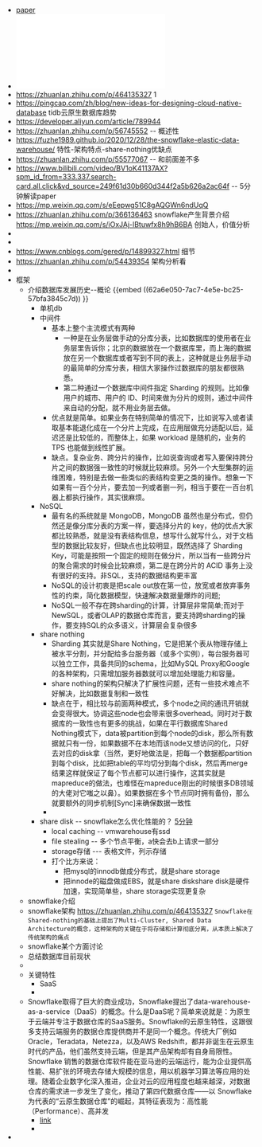 - [paper](https://dl.acm.org/doi/pdf/10.1145/2882903.2903741)
- ![The Snowflake Elastic Data Warehouse.pdf](../assets/The_Snowflake_Elastic_Data_Warehouse_1655113824281_0.pdf)
- https://zhuanlan.zhihu.com/p/464135327 <span  class='alg-4stars'>1</span>
- https://pingcap.com/zh/blog/new-ideas-for-designing-cloud-native-database tidb云原生数据库趋势
- https://developer.aliyun.com/article/789944
- https://zhuanlan.zhihu.com/p/56745552  -- 概述性
- https://fuzhe1989.github.io/2020/12/28/the-snowflake-elastic-data-warehouse/  特性-架构特点-share-nothing优缺点
- https://zhuanlan.zhihu.com/p/55577067 -- 和前面差不多
- https://www.bilibili.com/video/BV1oK41137AX?spm_id_from=333.337.search-card.all.click&vd_source=249f61d30b660d344f2a5b626a2ac64f -- 5分钟解读paper
- https://mp.weixin.qq.com/s/eEepwg51C8gAQGWn6ndUqQ
- https://zhuanlan.zhihu.com/p/366136463  snowflake产生背景介绍  https://mp.weixin.qq.com/s/iOxJAj-lBtuwfx8h9hB6BA  创始人，价值分析
-
-
- https://www.cnblogs.com/gered/p/14899327.html 细节
- https://zhuanlan.zhihu.com/p/54439354 架构分析看
-
- 框架
	- 介绍数据库发展历史--概论 {{embed ((62a6e050-7ac7-4e5e-bc25-57bfa3845c7d)) }}
		- 单机db
		- 中间件
			- 基本上整个主流模式有两种
				- 一种是在业务层做手动的分库分表，比如数据库的使用者在业务层里告诉你；北京的数据放在一个数据库里，而上海的数据放在另一个数据库或者写到不同的表上，这种就是业务层手动的最简单的分库分表，相信大家操作过数据库的朋友都很熟悉。
				- 第二种通过一个数据库中间件指定 Sharding 的规则。比如像用户的城市、用户的 ID、时间来做为分片的规则，通过中间件来自动的分配，就不用业务层去做。
			- 优点就是简单。如果业务在特别简单的情况下，比如说写入或者读取基本能退化成在一个分片上完成，在应用层做充分适配以后，延迟还是比较低的，而整体上，如果 workload 是随机的，业务的 TPS 也能做到线性扩展。
			- 缺点。复杂业务、跨分片的操作，比如说查询或者写入要保持跨分片之间的数据强一致性的时候就比较麻烦。另外一个大型集群的运维困难，特别是去做一些类似的表结构变更之类的操作。想象一下如果有一百个分片，要去加一列或者删一列，相当于要在一百台机器上都执行操作，其实很麻烦。
		- NoSQL
			- 最有名的系统就是 MongoDB，MongoDB 虽然也是分布式，但仍然还是像分库分表的方案一样，要选择分片的 key，他的优点大家都比较熟悉，就是没有表结构信息，想写什么就写什么，对于文档型的数据比较友好，但缺点也比较明显，既然选择了 Sharding Key，可能是按照一个固定的规则在做分片，所以当有一些跨分片的聚合需求的时候会比较麻烦，第二是在跨分片的 ACID 事务上没有很好的支持。非SQL，支持的数据结构更丰富
			- NoSQL的设计初衷是把scale out放在第一位，放宽或者放弃事务性的约束，简化数据模型，快速解决数据量爆炸的问题;
			- NoSQL一般不存在跨sharding的计算，计算层非常简单;而对于NewSQL，或者OLAP的数据仓库而言，要支持跨sharding的操作，要支持SQL的众多语义，计算层会复杂很多
		- share nothing
			- Sharding 其实就是Share Nothing，它是把某个表从物理存储上被水平分割，并分配给多台服务器（或多个实例），每台服务器可以独立工作，具备共同的schema，比如MySQL Proxy和Google的各种架构，只需增加服务器数就可以增加处理能力和容量。
			- share nothing的架构只解决了扩展性问题，还有一些技术难点不好解决，比如数据复制和一致性
			- 缺点在于，相比较与前面两种模式，多个node之间的通讯开销就会变得很大。协调这些node也会带来很多overhead。同时对于数据库的一致性也有更多的挑战，如果在平行数据库Shared Nothing模式下，data被partition到每个node的disk，那么所有数据就只有一份，如果数据不在本地而该node又想访问的化，只好去对应的disk拿（当然，更好地做法是，把每一个数据都partition到每个disk，比如把table的平均切分到每个disk，然后再merge结果这样就保证了每个节点都可以进行操作，这其实就是mapreduce的做法，也难怪在mapreduce刚出的时候很多DB领域的大佬对它嗤之以鼻）。如果数据在多个节点同时拥有备份，那么就要额外的同步机制[Sync]来确保数据一致性
			-
		- share disk  --  snowflake怎么优化性能的？ [5分钟](https://www.bilibili.com/video/BV1oK41137AX?spm_id_from=333.337.search-card.all.click&vd_source=249f61d30b660d344f2a5b626a2ac64f)
			- local caching   -- vmwarehouse有ssd
			- file stealing  -- 多个节点平衡，a快会去b上请求一部分
			- storage存储  ---  表格文件，列示存储
			- 打个比方来说：
				- 把mysql的innodb做成分布式，就是share storage
				- 把innode的磁盘做成EBS，就是share diskshare disk是硬件加速，实现简单些，share storage实现更复杂
	- snowflake介绍
	- snowflake架构 https://zhuanlan.zhihu.com/p/464135327  ``Snowflake在Shared-nothing的基础上提出了Multi-Cluster, Shared Data Architecture的概念，这种架构的关键在于将存储和计算彻底分离，从本质上解决了传统架构的痛点``
	- snowflake某个方面讨论
	- 总结数据库目前现状
	-
	- 关键特性
		- SaaS
		-
	- Snowflake取得了巨大的商业成功，Snowflake提出了data-warehouse-as-a-service（DaaS）的概念。什么是DaaS呢？简单来说就是：为原生于云端并专注于数据仓库的SaaS服务。Snowflake的云原生特性，这跟很多支持云端服务的数据仓库提供商并不是同一个概念。传统大厂例如Oracle，Teradata，Netezza，以及AWS Redshift，都并非诞生在云原生时代的产品，他们虽然支持云端，但是其产品架构却有自身局限性。Snowflake 销售的数据仓库软件能在亚马逊的云端运行，能为企业提供高性能、易扩张的环境去存储大规模的信息，用以机器学习算法等应用的处理。随着企业数字化深入推进，企业对云的应用程度也越来越深，对数据仓库的需求进一步发生了变化，推动了第四代数据仓库——以 Snowflake 为代表的“云原生数据仓库”的崛起，其特征表现为：高性能（Performance）、高并发
		- [link](https://zhuanlan.zhihu.com/p/464135327)
		-
-